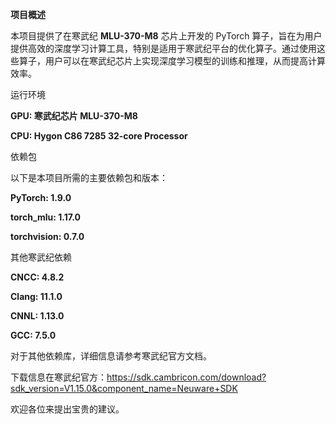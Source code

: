 **项目概述**


本项目提供了在寒武纪 **MLU-370-M8** 芯片上开发的 PyTorch 算子，旨在为用户提供高效的深度学习计算工具，特别是适用于寒武纪平台的优化算子。通过使用这些算子，用户可以在寒武纪芯片上实现深度学习模型的训练和推理，从而提高计算效率。

运行环境


**GPU: 寒武纪芯片 MLU-370-M8**


**CPU: Hygon C86 7285 32-core Processor**


依赖包


以下是本项目所需的主要依赖包和版本：

**PyTorch: 1.9.0**


**torch_mlu: 1.17.0**


**torchvision: 0.7.0**


其他寒武纪依赖


**CNCC: 4.8.2**


**Clang: 11.1.0**


**CNNL: 1.13.0**


**GCC: 7.5.0**


对于其他依赖库，详细信息请参考寒武纪官方文档。

下载信息在寒武纪官方：https://sdk.cambricon.com/download?sdk_version=V1.15.0&component_name=Neuware+SDK

欢迎各位来提出宝贵的建议。
